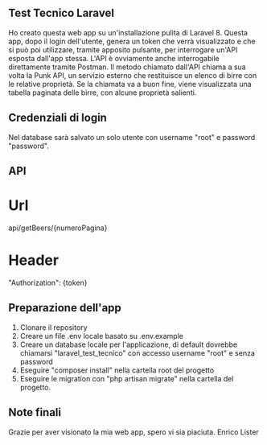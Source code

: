 ## Test Tecnico Laravel

Ho creato questa web app su un'installazione pulita di Laravel 8.
Questa app, dopo il login dell'utente, genera un token che verrà visualizzato e che si può poi utilizzare, tramite apposito pulsante, per interrogare un'API esposta dall'app stessa.
L'API è ovviamente anche interrogabile direttamente tramite Postman.
Il metodo chiamato dall'API chiama a sua volta la Punk API, un servizio esterno che restituisce un elenco di birre con le relative proprietà.
Se la chiamata va a buon fine, viene visualizzata una tabella paginata delle birre, con alcune proprietà salienti.

## Credenziali di login

Nel database sarà salvato un solo utente con username "root" e password "password".

## API

# Url

api/getBeers/{numeroPagina}

# Header

"Authorization": {token}

## Preparazione dell'app

1. Clonare il repository
2. Creare un file .env locale basato su .env.example
3. Creare un database locale per l'applicazione, di default dovrebbe chiamarsi "laravel_test_tecnico" con accesso username "root" e senza password
4. Eseguire "composer install" nella cartella root del progetto
5. Eseguire le migration con "php artisan migrate" nella cartella del progetto.


## Note finali

Grazie per aver visionato la mia web app, spero vi sia piaciuta.
Enrico Lister
